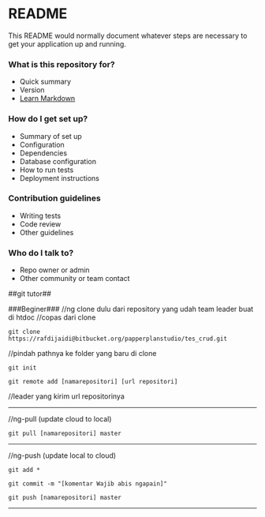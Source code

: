 # README #

This README would normally document whatever steps are necessary to get your application up and running.

### What is this repository for? ###

* Quick summary
* Version
* [Learn Markdown](https://bitbucket.org/tutorials/markdowndemo)

### How do I get set up? ###

* Summary of set up
* Configuration
* Dependencies
* Database configuration
* How to run tests
* Deployment instructions

### Contribution guidelines ###

* Writing tests
* Code review
* Other guidelines

### Who do I talk to? ###

* Repo owner or admin
* Other community or team contact

##git tutor##

###Beginer###
//ng clone dulu dari repository yang udah team leader buat di htdoc
//copas dari clone

	git clone https://rafdijaidi@bitbucket.org/papperplanstudio/tes_crud.git

//pindah pathnya ke folder yang baru di clone

	git init 			

	git remote add [namarepositori] [url repositori]
//leader yang kirim url repositorinya

------------------------------------------------------------------------------
//ng-pull (update cloud to local)

	git pull [namarepositori] master

------------------------------------------------------------------------------
//ng-push (update local to cloud)

	git add *

	git commit -m "[komentar Wajib abis ngapain]"

	git push [namarepositori] master

-------------------------------------------------------------------------------